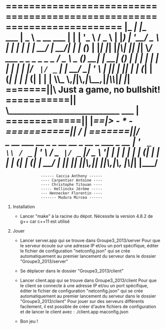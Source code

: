 ========================================================================
			|_   _| |__   ___  |  _ \\ _ __ ___ 
		      | | | '_ \\ / _ \\ | |_) | '__/ _ \\
		      | | | | | |  __/ |  __/| | | (_) |
		      |_| |_| |_|\\___| |_|   |_|  \\___/ 
		   ___        _     _     _ _ _       _ 
		  / _ \\ _   _(_) __| | __| (_) |_ ___| |__ 
		 | | | | | | | |/ _` |/ _` | | __/ __| '_ \\ 
		 | |_| | |_| | | (_| | (_| | | |_ (__| | | |
		  \\__\\_ \\__,_|_|\\__,_|\\__,_|_|\\__\\___|_| |_|
        =======||\\    	Just a game, no bullshit!
    ===========|| \\___________________________  ___            |
  =============|| |___________________________==___|>        - * -
    ===========|| /                                            |
        =======||/ 		
		  _ __ ___   __ _ _ __   __ _  __ _  ___ _ __ 
		 | '_ ` _ \\ / _` | '_ \\ / _` |/ _` |/ _ \\ '__|
		 | | | | | | (_| | | | | (_| | (_| |  __/ |
		 |_| |_| |_|\\__,_|_| |_|\\__,_|\\__, |\\___|_|
   		               	              |___/
================================================================
					------ Caccia Anthony ------
					---- Carpentier Antoine ----
					---- Christophe Titouan ----
					----- Hellinckx Jérôme -----
					--- Hennecker Florentin ----
					------- Mudura Mircea ------

1. Installation

	* Lancer "make" à la racine du dépot.
		Nécessite la version 4.8.2 de g++ car c++11 est utilisé

2. Jouer

	* Lancer server.app qui se trouve dans Groupe3_2013/server
		Pour que le serveur écoute sur une adresse IP et/ou un port 
		spécifique, éditer le fichier de configuration "netconfig.json" 
		qui se crée	automatiquement au premier lancement du serveur
		dans le dossier "Groupe3_2013/server"
		
	* Se déplacer dans le dossier "Groupe3_2013/client"
	
	* Lancer client.app qui se trouve dans Groupe3_2013/client
		Pour que le client se connecte à une adresse IP et/ou un port
		spécifique, éditer le fichier de configuration "netconfig.json"
		qui se crée automatiquement au premier lancement du serveur
		dans le dossier "Groupe3_2013/client"
		Pour jouer sur des serveurs différents facilement, il est possible
		de créer d'autre fichiers de configuration et de lancer le client
		avec : ./client.app maconfig.json
		
	* Bon jeu !
